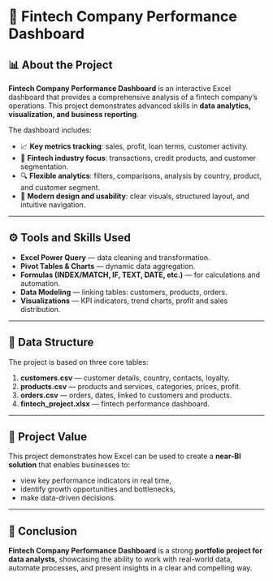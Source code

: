 # 🚀 Fintech Company Performance Dashboard

## 📊 About the Project  
**Fintech Company Performance Dashboard** is an interactive Excel dashboard that provides a comprehensive analysis of a fintech company’s operations. This project demonstrates advanced skills in **data analytics, visualization, and business reporting**.  

The dashboard includes:  
- 📈 **Key metrics tracking**: sales, profit, loan terms, customer activity.  
- 🏦 **Fintech industry focus**: transactions, credit products, and customer segmentation.  
- 🔍 **Flexible analytics**: filters, comparisons, analysis by country, product, and customer segment.  
- 🎨 **Modern design and usability**: clear visuals, structured layout, and intuitive navigation.  

---

## ⚙️ Tools and Skills Used  
- **Excel Power Query** — data cleaning and transformation.  
- **Pivot Tables & Charts** — dynamic data aggregation.  
- **Formulas (INDEX/MATCH, IF, TEXT, DATE, etc.)** — for calculations and automation.  
- **Data Modeling** — linking tables: customers, products, orders.  
- **Visualizations** — KPI indicators, trend charts, profit and sales distribution.  

---

## 📂 Data Structure  
The project is based on three core tables:  
1. **customers.csv** — customer details, country, contacts, loyalty.  
2. **products.csv** — products and services, categories, prices, profit.  
3. **orders.csv** — orders, dates, linked to customers and products.  
4. **fintech_project.xlsx** — fintech performance dashboard.
---

## 🎯 Project Value  
This project demonstrates how Excel can be used to create a **near-BI solution** that enables businesses to:  
- view key performance indicators in real time,  
- identify growth opportunities and bottlenecks,  
- make data-driven decisions.  

---

## 📌 Conclusion  
**Fintech Company Performance Dashboard** is a strong **portfolio project for data analysts**, showcasing the ability to work with real-world data, automate processes, and present insights in a clear and compelling way.  
